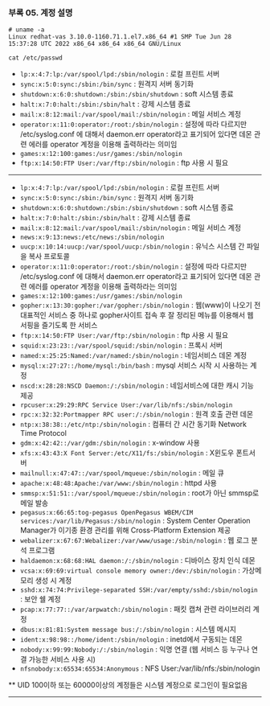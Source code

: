 ### 부록 05. 계정 설명

```
# uname -a
Linux redhat-vas 3.10.0-1160.71.1.el7.x86_64 #1 SMP Tue Jun 28 15:37:28 UTC 2022 x86_64 x86_64 x86_64 GNU/Linux
```
`cat /etc/passwd`
- `lp:x:4:7:lp:/var/spool/lpd:/sbin/nologin` : 로컬 프린트 서버
- `sync:x:5:0:sync:/sbin:/bin/sync` : 원격지 서버 동기화
- `shutdown:x:6:0:shutdown:/sbin:/sbin/shutdown` : soft 시스템 종료
- `halt:x:7:0:halt:/sbin:/sbin/halt` : 강제 시스템 종료
- `mail:x:8:12:mail:/var/spool/mail:/sbin/nologin` : 메일 서비스 계정
- `operator:x:11:0:operator:/root:/sbin/nologin` : 설정에 따라 다르지만 /etc/syslog.conf 에 대해서 daemon.err operator라고 표기되어 있다면 데몬 관련 에러를 operator 계정을 이용해 출력하라는 의미임
- `games:x:12:100:games:/usr/games:/sbin/nologin`
- `ftp:x:14:50:FTP User:/var/ftp:/sbin/nologin` : ftp 사용 시 필요

<hr/>

- `lp:x:4:7:lp:/var/spool/lpd:/sbin/nologin` : 로컬 프린트 서버
- `sync:x:5:0:sync:/sbin:/bin/sync` : 원격지 서버 동기화
- `shutdown:x:6:0:shutdown:/sbin:/sbin/shutdown` : soft 시스템 종료
- `halt:x:7:0:halt:/sbin:/sbin/halt` : 강제 시스템 종료
- `mail:x:8:12:mail:/var/spool/mail:/sbin/nologin` : 메일 서비스 계정
- `news:x:9:13:news:/etc/news:/sbin/nologin`
- `uucp:x:10:14:uucp:/var/spool/uucp:/sbin/nologin` : 유닉스 시스템 간 파일을 복사 프로토콜
- `operator:x:11:0:operator:/root:/sbin/nologin` : 설정에 따라 다르지만 /etc/syslog.conf 에 대해서 daemon.err operator라고 표기되어 있다면 데몬 관련 에러를 operator 계정을 이용해 출력하라는 의미임
- `games:x:12:100:games:/usr/games:/sbin/nologin`
- `gopher:x:13:30:gopher:/var/gopher:/sbin/nologin` : 웹(www)이 나오기 전 대표적인 서비스 중 하나로 gopher사이트 접속 후 잘 정리된 메뉴를 이용해서 웹 서핑을 즐기도록 한 서비스
- `ftp:x:14:50:FTP User:/var/ftp:/sbin/nologin` : ftp 사용 시 필요
- `squid:x:23:23::/var/spool/squid:/sbin/nologin` : 프록시 서버
- `named:x:25:25:Named:/var/named:/sbin/nologin` : 네임서비스 데몬 계정
- `mysql:x:27:27::/home/mysql:/bin/bash` : mysql 서비스 시작 시 사용하는 계정
- `nscd:x:28:28:NSCD Daemon:/:/sbin/nologin` : 네임서비스에 대한 캐시 기능 제공
- `rpcuser:x:29:29:RPC Service User:/var/lib/nfs:/sbin/nologin`
- `rpc:x:32:32:Portmapper RPC user:/:/sbin/nologin` : 원격 호출 관련 데몬
- `ntp:x:38:38::/etc/ntp:/sbin/nologin` : 컴퓨터 간 시간 동기화 Network Time Protocol
- `gdm:x:42:42::/var/gdm:/sbin/nologin` : x-window 사용
- `xfs:x:43:43:X Font Server:/etc/X11/fs:/sbin/nologin` : X윈도우 폰트서버
- `mailnull:x:47:47::/var/spool/mqueue:/sbin/nologin` : 메일 큐
- `apache:x:48:48:Apache:/var/www:/sbin/nologin` : httpd 사용
- `smmsp:x:51:51::/var/spool/mqueue:/sbin/nologin` : root가 아닌 smmsp로 메일 발송
- `pegasus:x:66:65:tog-pegasus OpenPegasus WBEM/CIM services:/var/lib/Pegasus:/sbin/nologin` : System Center Operation Manager가 이기종 환경 관리를 위해 Cross-Platform Extension 제공
- `webalizer:x:67:67:Webalizer:/var/www/usage:/sbin/nologin` : 웹 로그 분석 프로그램
- `haldaemon:x:68:68:HAL daemon:/:/sbin/nologin` : 디바이스 장치 인식 데몬
- `vcsa:x:69:69:virtual console memory owner:/dev:/sbin/nologin` : 가상메모리 생성 시 계정
- `sshd:x:74:74:Privilege-separated SSH:/var/empty/sshd:/sbin/nologin` : 보안 쉘 계정
- `pcap:x:77:77::/var/arpwatch:/sbin/nologin` : 패킷 캡쳐 관련 라이브러리 계정
- `dbus:x:81:81:System message bus:/:/sbin/nologin` : 시스템 메시지
- `ident:x:98:98::/home/ident:/sbin/nologin` : inetd에서 구동되는 데몬
- `nobody:x:99:99:Nobody:/:/sbin/nologin` : 익명 연결 (웹 서비스 등 누구나 연결 가능한 서비스 사용 시)
- `nfsnobody:x:65534:65534:Anonymous` : NFS User:/var/lib/nfs:/sbin/nologin

** UID 100이하 또는 60000이상의 계정들은 시스템 계정으로 로그인이 필요없음
  
<hr/>
